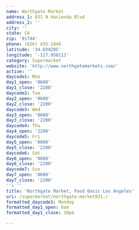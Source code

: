 ```yaml
---
name: Northgate Market
address_1: 831 N Hacienda Blvd
address_2: ''
city: ''
state: CA
zip: '91744'
phone: (626) 435-1440
latitude: '34.034285'
longitude: '-117.950113'
category: Supermarket
website: 'http://www.northgatemarkets.com/'
active: ''
daycode1: Mon
day1_open: '0600'
day1_close: '2200'
daycode2: Tue
day2_open: '0600'
day2_close: '2200'
daycode3: Wed
day3_open: '0600'
day3_close: '2200'
daycode4: Thu
day4_open: '2200'
daycode5: Fri
day5_open: '0600'
day5_close: '2200'
daycode6: Sat
day6_open: '0600'
day6_close: '2200'
daycode7: Sun
day7_open: '0600'
day7_close: '2200'
'': ''
title: 'Northgate Market, Food Oasis Los Angeles'
uri: /supermarket/northgate-market831-/
formatted_daycode1: Monday
formatted_day1_open: 6am
formatted_day1_close: 10pm

---
```

